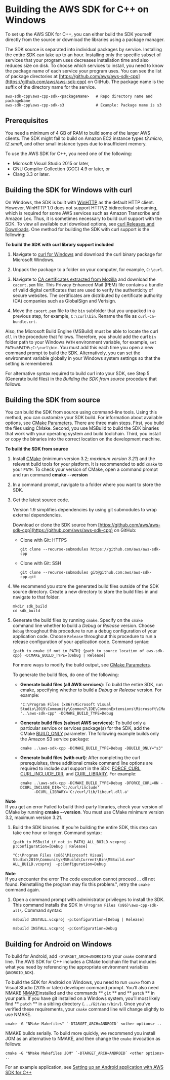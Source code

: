# Building the AWS SDK for C\+\+ on Windows<a name="setup-windows"></a>

To set up the AWS SDK for C\+\+, you can either build the SDK yourself directly from the source or download the libraries using a package manager\.



The SDK source is separated into individual packages by service\. Installing the entire SDK can take up to an hour\. Installing only the specific subset of services that your program uses decreases installation time and also reduces size on disk\. To choose which services to install, you need to know the package name of each service your program uses\. You can see the list of package directories at [https://github.com/aws/aws-sdk-cpp](https://github.com/aws/aws-sdk-cpp) on GitHub\. The package name is the suffix of the directory name for the service\. 

```
aws-sdk-cpp\aws-cpp-sdk-<packageName>   # Repo directory name and packageName
aws-sdk-cpp\aws-cpp-sdk-s3              # Example: Package name is s3
```

## Prerequisites<a name="prerequisites"></a>

You need a minimum of 4 GB of RAM to build some of the larger AWS clients\. The SDK might fail to build on Amazon EC2 instance types *t2\.micro*, *t2\.small*, and other small instance types due to insufficient memory\.

To use the AWS SDK for C\+\+, you need one of the following:
+ Microsoft Visual Studio 2015 or later, 
+  GNU Compiler Collection \(GCC\) 4\.9 or later, or
+  Clang 3\.3 or later\.

## Building the SDK for Windows with curl<a name="build-curl-id"></a>

On Windows, the SDK is built with [WinHTTP](https://msdn.microsoft.com/en-us/library/windows/desktop/aa382925%28v=vs.85%29.aspx) as the default HTTP client\. However, WinHTTP 1\.0 does not support HTTP/2 bidirectional streaming, which is required for some AWS services such as Amazon Transcribe and Amazon Lex\. Thus, it is sometimes necessary to build curl support with the SDK\. To view all available curl download options, see [curl Releases and Downloads](https://curl.se/download.html)\. One method for building the SDK with curl support is the following:

**To build the SDK with curl library support included**

1. Navigate to [curl for Windows](https://curl.se/windows/) and download the curl binary package for Microsoft Windows\. 

1. Unpack the package to a folder on your computer, for example, `C:\curl`\. 

1. Navigate to [CA certificates extracted from Mozilla](http://curl.haxx.se/docs/caextract.html) and download the `cacert.pem` file\. This Privacy Enhanced Mail \(PEM\) file contains a bundle of valid digital certificates that are used to verify the authenticity of secure websites\. The certificates are distributed by certificate authority \(CA\) companies such as GlobalSign and Verisign\. 

1. Move the `cacert.pem` file to the `bin` subfolder that you unpacked in a previous step, for example, `C:\curl\bin`\. Rename the file as `curl-ca-bundle.crt`\. 

Also, the Microsoft Build Engine \(MSBuild\) must be able to locate the curl `dll` in the procedure that follows\. Therefore, you should add the curl `bin` folder path to your Windows `PATH` environment variable, for example, `set PATH=%PATH%;C:\curl\bin`\. You must add this each time you open a new command prompt to build the SDK\. Alternatively, you can set the environment variable globally in your Windows system settings so that the setting is remembered\.

For alternative syntax required to build curl into your SDK, see Step 5 \(Generate build files\) in the *Building the SDK from source* procedure that follows\.

## Building the SDK from source<a name="setup-windows-from-source"></a>

You can build the SDK from source using command\-line tools\. Using this method, you can customize your SDK build\. For information about available options, see [CMake Parameters](cmake-params.md)\. There are three main steps\. First, you build the files using CMake\. Second, you use MSBuild to build the SDK binaries that work with your operating system and build toolchain\. Third, you install or copy the binaries into the correct location on the development machine\.

**To build the SDK from source**

1. Install [CMake](https://cmake.org/) \(minimum version 3\.2; *maximum version 3\.21*\) and the relevant build tools for your platform\. It is recommended to add `cmake` to your `PATH`\. To check your version of CMake, open a command prompt and run command **cmake \-\-version**

1. In a command prompt, navigate to a folder where you want to store the SDK\.

1. Get the latest source code\.

   Version 1\.9 simplifies dependencies by using git submodules to wrap external dependencies\.

   Download or clone the SDK source from [https://github.com/aws/aws-sdk-cpp](https://github.com/aws/aws-sdk-cpp) on GitHub:
   + Clone with Git: HTTPS

     ```
     git clone --recurse-submodules https://github.com/aws/aws-sdk-cpp
     ```
   + Clone with Git: SSH

     ```
     git clone --recurse-submodules git@github.com:aws/aws-sdk-cpp.git
     ```

1. We recommend you store the generated build files outside of the SDK source directory\. Create a new directory to store the build files in and navigate to that folder\.

   ```
   mkdir sdk_build
   cd sdk_build
   ```

1. Generate the build files by running `cmake`\. Specify on the `cmake` command line whether to build a *Debug* or *Release* version\. Choose `Debug` throughout this procedure to run a debug configuration of your application code\. Choose `Release` throughout this procedure to run a release configuration of your application code\. Command syntax: 

   `{path to cmake if not in PATH} {path to source location of aws-sdk-cpp} -DCMAKE_BUILD_TYPE=[Debug | Release]`

   For more ways to modify the build output, see [CMake Parameters](cmake-params.md)\.

   To generate the build files, do one of the following:
   + **Generate build files \(all AWS services\)**: To build the entire SDK, run cmake, specifying whether to build a *Debug* or *Release* version\. For example:

     ```
     "C:\Program Files (x86)\Microsoft Visual Studio\2019\Community\Common7\IDE\CommonExtensions\Microsoft\CMake\CMake\bin\cmake.exe" "..\aws-sdk-cpp" -DCMAKE_BUILD_TYPE=Debug
     ```

     
   + **Generate build files \(subset AWS services\)**: To build only a particular service or services package\(s\) for the SDK, add the CMake [BUILD\_ONLY](cmake-params.md#cmake-build-only) parameter\. The following example builds only the Amazon S3 service package:

     ```
     cmake ..\aws-sdk-cpp -DCMAKE_BUILD_TYPE=Debug -DBUILD_ONLY="s3"
     ```
   + **Generate build files \(with curl\)**: After completing the curl prerequisites, three additional cmake command line options are required to include curl support in the SDK: [FORCE\_CURL](cmake-params.md#cmake-force-curl), [CURL\_INCLUDE\_DIR](cmake-params.md#cmake-curl-include-dir), and [CURL\_LIBRARY](cmake-params.md#cmake-curl-library)\. For example: 

     ```
     cmake ..\aws-sdk-cpp -DCMAKE_BUILD_TYPE=Debug -DFORCE_CURL=ON -DCURL_INCLUDE_DIR='C:/curl/include'
           -DCURL_LIBRARY='C:/curl/lib/libcurl.dll.a'
     ```
**Note**  
If you get an error Failed to build third\-party libraries, check your version of CMake by running **cmake \-\-version**\. You must use CMake minimum version 3\.2, maximum version 3\.21\. 

1. Build the SDK binaries\. If you’re building the entire SDK, this step can take one hour or longer\. Command syntax: 

   `{path to MSBuild if not in PATH} ALL_BUILD.vcxproj -p:Configuration=[Debug | Release]`

   ```
   "C:\Program Files (x86)\Microsoft Visual Studio\2019\Community\MSBuild\Current\Bin\MSBuild.exe" ALL_BUILD.vcxproj  -p:Configuration=Debug
   ```
**Note**  
If you encounter the error The code execution cannot proceed \.\.\. dll not found\. Reinstalling the program may fix this problem\.", retry the `cmake` command again\.

1. Open a command prompt with administrator privileges to install the SDK\. This command installs the SDK in `\Program Files (x86)\aws-cpp-sdk-all\`\. Command syntax: 

   `msbuild INSTALL.vcxproj -p:Configuration=[Debug | Release]`

   ```
   msbuild INSTALL.vcxproj -p:Configuration=Debug
   ```

## Building for Android on Windows<a name="building-for-android"></a>

To build for Android, add `-DTARGET_ARCH=ANDROID` to your `cmake` command line\. The AWS SDK for C\+\+ includes a CMake toolchain file that includes what you need by referencing the appropriate environment variables \(`ANDROID_NDK`\)\.

To build the SDK for Android on Windows, you need to run `cmake` from a Visual Studio \(2015 or later\) developer command prompt\. You’ll also need NMAKE [NMAKE](https://docs.microsoft.com/en-us/cpp/build/reference/nmake-reference?view=msvc-160)installed and the commands ** `git` ** and ** `patch` ** in your path\. If you have git installed on a Windows system, you’ll most likely find ** `patch` ** in a sibling directory \(`.../Git/usr/bin/`\)\. Once you’ve verified these requirements, your `cmake` command line will change slightly to use NMAKE\.

```
cmake -G "NMake Makefiles" `-DTARGET_ARCH=ANDROID` <other options> ..
```

NMAKE builds serially\. To build more quickly, we recommend you install JOM as an alternative to NMAKE, and then change the `cmake` invocation as follows:

```
cmake -G "NMake Makefiles JOM" `-DTARGET_ARCH=ANDROID` <other options> ..
```

For an example application, see [Setting up an Android application with AWS SDK for C\+\+](https://aws.amazon.com/blogs/developer/setting-up-an-android-application-with-aws-sdk-for-c/)